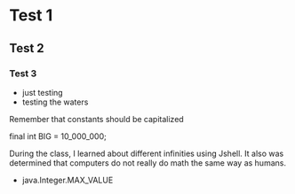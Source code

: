 # Test 1
## Test 2
### Test 3
* just testing
* testing the waters 

Remember that constants should be capitalized

final int BIG = 10_000_000;


During the class, I learned about different infinities using Jshell. It also was determined that computers do not really do math the same way as humans.
* java.Integer.MAX_VALUE
